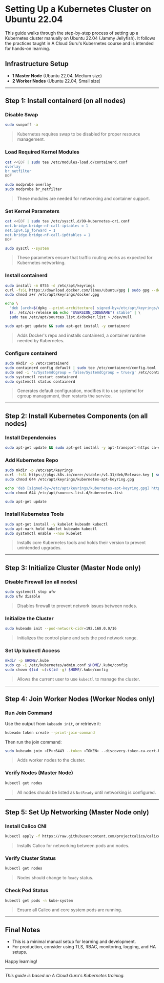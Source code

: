 # Setting Up a Kubernetes Cluster on Ubuntu 22.04

This guide walks through the step-by-step process of setting up a Kubernetes cluster manually on Ubuntu 22.04 (Jammy Jellyfish). It follows the practices taught in A Cloud Guru's Kubernetes course and is intended for hands-on learning.

## Infrastructure Setup
- **1 Master Node** (Ubuntu 22.04, Medium size)
- **2 Worker Nodes** (Ubuntu 22.04, Small size)

---

## Step 1: Install containerd (on all nodes)

### Disable Swap
```bash
sudo swapoff -a
```
> Kubernetes requires swap to be disabled for proper resource management.

### Load Required Kernel Modules
```bash
cat <<EOF | sudo tee /etc/modules-load.d/containerd.conf
overlay
br_netfilter
EOF

sudo modprobe overlay
sudo modprobe br_netfilter
```
> These modules are needed for networking and container support.

### Set Kernel Parameters
```bash
cat <<EOF | sudo tee /etc/sysctl.d/99-kubernetes-cri.conf
net.bridge.bridge-nf-call-iptables = 1
net.ipv4.ip_forward = 1
net.bridge.bridge-nf-call-ip6tables = 1
EOF

sudo sysctl --system
```
> These parameters ensure that traffic routing works as expected for Kubernetes networking.

### Install containerd
```bash
sudo install -m 0755 -d /etc/apt/keyrings
curl -fsSL https://download.docker.com/linux/ubuntu/gpg | sudo gpg --dearmor -o /etc/apt/keyrings/docker.gpg
sudo chmod a+r /etc/apt/keyrings/docker.gpg

echo \  
  "deb [arch=$(dpkg --print-architecture) signed-by=/etc/apt/keyrings/docker.gpg] https://download.docker.com/linux/ubuntu \  
  $(. /etc/os-release && echo "$VERSION_CODENAME") stable" | \  
  sudo tee /etc/apt/sources.list.d/docker.list > /dev/null

sudo apt-get update && sudo apt-get install -y containerd
```
> Adds Docker's repo and installs containerd, a container runtime needed by Kubernetes.

### Configure containerd
```bash
sudo mkdir -p /etc/containerd
sudo containerd config default | sudo tee /etc/containerd/config.toml
sudo sed -i 's/SystemdCgroup = false/SystemdCgroup = true/g' /etc/containerd/config.toml
sudo systemctl restart containerd
sudo systemctl status containerd
```
> Generates default configuration, modifies it to use systemd for cgroup management, then restarts the service.

---

## Step 2: Install Kubernetes Components (on all nodes)

### Install Dependencies
```bash
sudo apt-get update && sudo apt-get install -y apt-transport-https ca-certificates curl gpg software-properties-common
```

### Add Kubernetes Repo
```bash
sudo mkdir -p /etc/apt/keyrings
curl -fsSL https://pkgs.k8s.io/core:/stable:/v1.31/deb/Release.key | sudo gpg --dearmor -o /etc/apt/keyrings/kubernetes-apt-keyring.gpg
sudo chmod 644 /etc/apt/keyrings/kubernetes-apt-keyring.gpg

echo 'deb [signed-by=/etc/apt/keyrings/kubernetes-apt-keyring.gpg] https://pkgs.k8s.io/core:/stable:/v1.31/deb/ /' | sudo tee /etc/apt/sources.list.d/kubernetes.list
sudo chmod 644 /etc/apt/sources.list.d/kubernetes.list

sudo apt-get update
```

### Install Kubernetes Tools
```bash
sudo apt-get install -y kubelet kubeadm kubectl
sudo apt-mark hold kubelet kubeadm kubectl
sudo systemctl enable --now kubelet
```
> Installs core Kubernetes tools and holds their version to prevent unintended upgrades.

---

## Step 3: Initialize Cluster (Master Node only)

### Disable Firewall (on all nodes)
```bash
sudo systemctl stop ufw
sudo ufw disable
```
> Disables firewall to prevent network issues between nodes.

### Initialize the Cluster
```bash
sudo kubeadm init --pod-network-cidr=192.168.0.0/16
```
> Initializes the control plane and sets the pod network range.

### Set Up kubectl Access
```bash
mkdir -p $HOME/.kube
sudo cp -i /etc/kubernetes/admin.conf $HOME/.kube/config
sudo chown $(id -u):$(id -g) $HOME/.kube/config
```
> Allows the current user to use `kubectl` to manage the cluster.

---

## Step 4: Join Worker Nodes (Worker Nodes only)

### Run Join Command
Use the output from `kubeadm init`, or retrieve it:
```bash
kubeadm token create --print-join-command
```
Then run the join command:
```bash
sudo kubeadm join <IP>:6443 --token <TOKEN> --discovery-token-ca-cert-hash sha256:<HASH>
```
> Adds worker nodes to the cluster.

### Verify Nodes (Master Node)
```bash
kubectl get nodes
```
> All nodes should be listed as `NotReady` until networking is configured.

---

## Step 5: Set Up Networking (Master Node only)

### Install Calico CNI
```bash
kubectl apply -f https://raw.githubusercontent.com/projectcalico/calico/v3.25.0/manifests/calico.yaml
```
> Installs Calico for networking between pods and nodes.

### Verify Cluster Status
```bash
kubectl get nodes
```
> Nodes should change to `Ready` status.

### Check Pod Status
```bash
kubectl get pods -n kube-system
```
> Ensure all Calico and core system pods are running.

---

## Final Notes
- This is a minimal manual setup for learning and development.
- For production, consider using TLS, RBAC, monitoring, logging, and HA setups.

Happy learning!

---

_This guide is based on A Cloud Guru's Kubernetes training._

